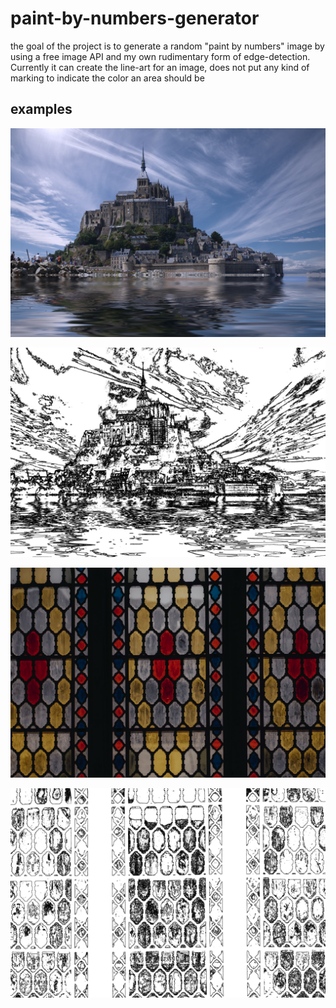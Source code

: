 # paint-by-numbers-generator
the goal of the project is to generate a random "paint by numbers" image by using a free image API and my own rudimentary form of edge-detection. Currently it can create the line-art for an image, does not put any kind of marking to indicate the color an area should be

## examples

![castle](example_castle.png)

![castle lineart](example_castle_output.png)

![stained glass](example_stainedglass.png)

![stained glass lineart](example_stainedglass_output.png)
